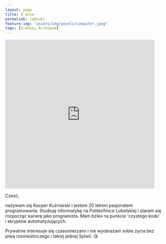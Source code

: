 ```yaml
---
layout: page
title: O mnie
permalink: /about/
feature-img: "assets/img/pexels/computer.jpeg"
tags: [O-mnie, Archiwum]
---
```


<iframe src="https://giphy.com/embed/QOgz8rfkvVeEZETUbp" width="480" height="480" frameBorder="0" class="giphy-embed" allowFullScreen></iframe>

Cześć,

nazywam się Kacper Kuźniarski i jestem 20 letnim pasjonatem programowania. Studiuję informatykę na Politechnice Lubelskiej i staram się rozpocząć karierę jako programista. Mam bzika na punkcie 'czystego kodu' i skryptów automatyzujących.

Prywatnie interesuje się czasomierzami i nie wyobrażam sobie życia bez piwa rzemieślniczego i takiej jednej Sylwii.  :kissing_heart: